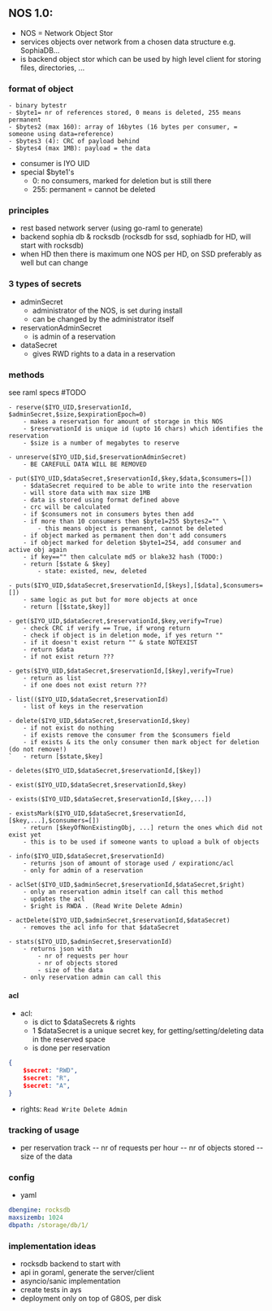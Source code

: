 ## NOS 1.0:

- NOS = Network Object Stor
- services objects over network from a chosen data structure e.g. SophiaDB...
- is backend object stor which can be used by high level client for storing files, directories, ...

### format of object

```
- binary bytestr
- $byte1= nr of references stored, 0 means is deleted, 255 means permanent
- $bytes2 (max 160): array of 16bytes (16 bytes per consumer, = someone using data=reference)
- $bytes3 (4): CRC of payload behind
- $bytes4 (max 1MB): payload = the data
```

- consumer is IYO UID
- special $byte1's
	- 0: no consumers, marked for deletion but is still there
	- 255: permanent = cannot be deleted

### principles

- rest based network server (using go-raml to generate)
- backend sophia db & rocksdb (rocksdb for ssd, sophiadb for HD, will start with rocksdb)
- when HD then there is maximum one NOS per HD, on SSD preferably as well but can change

### 3 types of secrets

- adminSecret
	- administrator of the NOS, is set during install 
	- can be changed by the administrator itself
- reservationAdminSecret
	- is admin of a reservation
- dataSecret
	- gives RWD rights to a data in a reservation

### methods

see raml specs #TODO

```
- reserve($IYO_UID,$reservationId, $adminSecret,$size,$expirationEpoch=0)
	- makes a reservation for amount of storage in this NOS
	- $reservationId is unique id (upto 16 chars) which identifies the reservation
	- $size is a number of megabytes to reserve

- unreserve($IYO_UID,$id,$reservationAdminSecret)
	- BE CAREFULL DATA WILL BE REMOVED

- put($IYO_UID,$dataSecret,$reservationId,$key,$data,$consumers=[])
	- $dataSecret required to be able to write into the reservation
	- will store data with max size 1MB
	- data is stored using format defined above
	- crc will be calculated
	- if $consumers not in consumers bytes then add
	- if more than 10 consumers then $byte1=255 $bytes2="" \
		- this means object is permanent, cannot be deleted
	- if object marked as permanent then don't add consumers
	- if object marked for deletion $byte1=254, add consumer and active obj again
	- if key=="" then calculate md5 or blake32 hash (TODO:)
	- return [$state & $key]
		- state: existed, new, deleted
		
- puts($IYO_UID,$dataSecret,$reservationId,[$keys],[$data],$consumers=[])
	- same logic as put but for more objects at once
	- return [[$state,$key]]
	
- get($IYO_UID,$dataSecret,$reservationId,$key,verify=True)
	- check CRC if verify == True, if wrong return
	- check if object is in deletion mode, if yes return ""
	- if it doesn't exist return "" & state NOTEXIST
	- return $data
	- if not exist return ???
		
- gets($IYO_UID,$dataSecret,$reservationId,[$key],verify=True)
	- return as list
	- if one does not exist return ???
	
- list(($IYO_UID,$dataSecret,$reservationId)
	- list of keys in the reservation 
	
- delete($IYO_UID,$dataSecret,$reservationId,$key)
	- if not exist do nothing
	- if exists remove the consumer from the $consumers field
	- if exists & its the only consumer then mark object for deletion (do not remove!)
`	- return [$state,$key]
	
- deletes($IYO_UID,$dataSecret,$reservationId,[$key])

- exist($IYO_UID,$dataSecret,$reservationId,$key)

- exists($IYO_UID,$dataSecret,$reservationId,[$key,...])

- existsMark($IYO_UID,$dataSecret,$reservationId,[$key,...],$consumers=[])
	- return [$keyOfNonExistingObj, ...] return the ones which did not exist yet
	- this is to be used if someone wants to upload a bulk of objects

- info($IYO_UID,$dataSecret,$reservationId)
	- returns json of amount of storage used / expirationc/acl
	- only for admin of a reservation

- aclSet($IYO_UID,$adminSecret,$reservationId,$dataSecret,$right)
	- only an reservation admin itself can call this method
	- updates the acl
	- $right is RWDA . (Read Write Delete Admin)	

- actDelete($IYO_UID,$adminSecret,$reservationId,$dataSecret)
	- removes the acl info for that $dataSecret

- stats($IYO_UID,$adminSecret,$reservationId)
	- returns json with
		- nr of requests per hour
		- nr of objects stored
		- size of the data
	- only reservation admin can call this

```

#### acl

- acl:
	- is dict to $dataSecrets & rights
	- 1 $dataSecret is a unique secret key, for getting/setting/deleting data in the reserved space
	- is done per reservation

```json
{
	$secret: "RWD",
	$secret: "R",
	$secret: "A",
}
```

- rights: ```Read Write Delete Admin```


### tracking of usage

- per reservation track
-- nr of requests per hour
-- nr of objects stored
-- size of the data

### config

- yaml

```yaml
dbengine: rocksdb
maxsizemb: 1024
dbpath: /storage/db/1/
```

### implementation ideas

- rocksdb backend to start with
- api in goraml, generate the server/client
- asyncio/sanic implementation
- create tests in ays
- deployment only on top of G8OS, per disk


